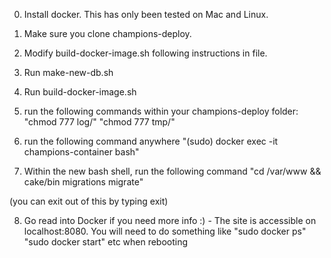 0. Install docker. This has only been tested on Mac and Linux. 

1. Make sure you clone champions-deploy.

2. Modify build-docker-image.sh following instructions in file.

3. Run make-new-db.sh

4. Run build-docker-image.sh

5. run the following commands within your champions-deploy folder: "chmod 777 log/" "chmod 777 tmp/"

6. run the following command anywhere "(sudo) docker exec -it champions-container bash"

7. Within the new bash shell, run the following command "cd /var/www && cake/bin migrations migrate"

(you can exit out of this by typing exit)

8. Go read into Docker if you need more info :) - The site is accessible on localhost:8080. You will need to do something like "sudo docker ps" "sudo docker start" etc when rebooting


